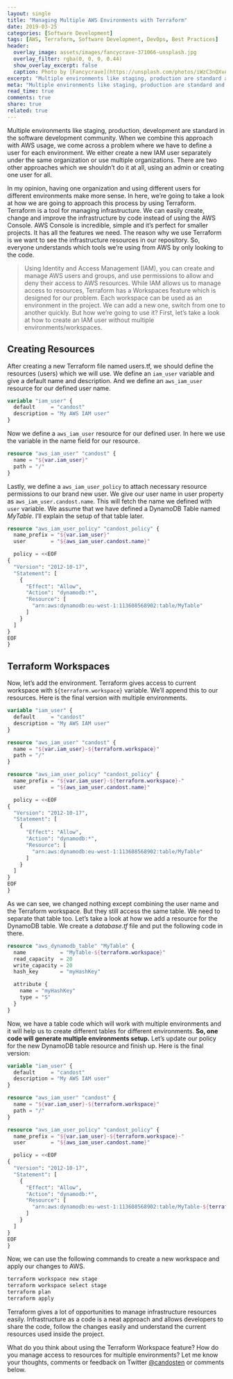 ```yaml
---
layout: single
title: "Managing Multiple AWS Environments with Terraform"
date: 2019-03-25
categories: [Software Development]
tags: [AWS, Terraform, Software Development, DevOps, Best Practices]
header:
  overlay_image: assets/images/fancycrave-371066-unsplash.jpg
  overlay_filter: rgba(0, 0, 0, 0.44)
  show_overlay_excerpt: false
  caption: Photo by [Fancycrave](https://unsplash.com/photos/iWzC3nQXvAY) on [Unsplash](https://unsplash.com)
excerpt: "Multiple environments like staging, production are standard and when we use it with AWS, we face the problem of managing access to them."
meta: "Multiple environments like staging, production are standard and when we use it with AWS, we face the problem of managing access to them."
read_time: true
comments: true
share: true
related: true
---
```


Multiple environments like staging, production, development are standard in the software development community. When we combine this approach with AWS usage, we come across a problem where we have to define a user for each environment. We either create a new IAM user separately under the same organization or use multiple organizations. There are two other approaches which we shouldn’t do it at all, using an admin or creating one user for all.

In my opinion, having one organization and using different users for different environments make more sense. In here, we’re going to take a look at how we are going to approach this process by using Terraform. Terraform is a tool for managing infrastructure. We can easily create, change and improve the infrastructure by code instead of using the AWS Console. AWS Console is incredible, simple and it’s perfect for smaller projects. It has all the features we need. The reason why we use Terraform is we want to see the infrastructure resources in our repository. So, everyone understands which tools we’re using from AWS by only looking to the code.

> Using Identity and Access Management (IAM), you can create and manage AWS users and groups, and use permissions to allow and deny their access to AWS resources.
While IAM allows us to manage access to resources, Terraform has a Workspaces feature which is designed for our problem. Each workspace can be used as an environment in the project. We can add a new one, switch from one to another quickly. But how we’re going to use it? First, let’s take a look at how to create an IAM user without multiple environments/workspaces.

## Creating Resources

After creating a new Terraform file named users.tf, we should define the resources (users) which we will use. We define an `iam_user` variable and give a default name and description. And we define an `aws_iam_user` resource for our defined user name.

```terraform
variable "iam_user" {
  default     = "candost"
  description = "My AWS IAM user"
}
```

Now we define a `aws_iam_user` resource for our defined user. In here we use the variable in the name field for our resource.

```terraform
resource "aws_iam_user" "candost" {
  name = "${var.iam_user}"
  path = "/"
}
```

Lastly, we define a `aws_iam_user_policy` to attach necessary resource permissions to our brand new user. We give our user name in user property as `aws_iam_user.candost.name`. This will fetch the name we defined with `user` variable. We assume that we have defined a DynamoDB Table named _MyTable_. I’ll explain the setup of that table later.

```terraform
resource "aws_iam_user_policy" "candost_policy" {
  name_prefix = "${var.iam_user}"
  user        = "${aws_iam_user.candost.name}"

  policy = <<EOF
{
  "Version": "2012-10-17",
  "Statement": [
    {
      "Effect": "Allow",
      "Action": "dynamodb:*",
      "Resource": [
        "arn:aws:dynamodb:eu-west-1:113608568902:table/MyTable"
      ]
    }
  ]
}
EOF
}
```

## Terraform Workspaces

Now, let’s add the environment. Terraform gives access to current workspace with `${terraform.workspace}` variable. We’ll append this to our resources. Here is the final version with multiple environments.

```terraform
variable "iam_user" {
  default     = "candost"
  description = "My AWS IAM user"
}

resource "aws_iam_user" "candost" {
  name = "${var.iam_user}-${terraform.workspace}"
  path = "/"
}

resource "aws_iam_user_policy" "candost_policy" {
  name_prefix = "${var.iam_user}-${terraform.workspace}-"
  user        = "${aws_iam_user.candost.name}"

  policy = <<EOF
{
  "Version": "2012-10-17",
  "Statement": [
    {
      "Effect": "Allow",
      "Action": "dynamodb:*",
      "Resource": [
        "arn:aws:dynamodb:eu-west-1:113608568902:table/MyTable"
      ]
    }
  ]
}
EOF
}
```

As we can see, we changed nothing except combining the user name and the Terraform workspace. But they still access the same table. We need to separate that table too. Let’s take a look at how we add a resource for the DynamoDB table. We create a *database.tf* file and put the following code in there.

```terraform
resource "aws_dynamodb_table" "MyTable" {
  name           = "MyTable-${terraform.workspace}"
  read_capacity  = 20
  write_capacity = 20
  hash_key       = "myHashKey"

  attribute {
    name = "myHashKey"
    type = "S"
  }
}
```

Now, we have a table code which will work with multiple environments and it will help us to create different tables for different environments. **So, one code will generate multiple environments setup.** Let’s update our policy for the new DynamoDB table resource and finish up. Here is the final version:

```terraform
variable "iam_user" {
  default     = "candost"
  description = "My AWS IAM user"
}

resource "aws_iam_user" "candost" {
  name = "${var.iam_user}-${terraform.workspace}"
  path = "/"
}

resource "aws_iam_user_policy" "candost_policy" {
  name_prefix = "${var.iam_user}-${terraform.workspace}-"
  user        = "${aws_iam_user.candost.name}"

  policy = <<EOF
{
  "Version": "2012-10-17",
  "Statement": [
    {
      "Effect": "Allow",
      "Action": "dynamodb:*",
      "Resource": [
        "arn:aws:dynamodb:eu-west-1:113608568902:table/MyTable-${terraform.workspace}"
      ]
    }
  ]
}
EOF
}
```

Now, we can use the following commands to create a new workspace and apply our changes to AWS.

```bash
terraform workspace new stage
terraform workspace select stage
terraform plan
terraform apply
```

Terraform gives a lot of opportunities to manage infrastructure resources easily. Infrastructure as a code is a neat approach and allows developers to share the code, follow the changes easily and understand the current resources used inside the project.

What do you think about using the Terraform Workspace feature? How do you manage access to resources for multiple environments? Let me know your thoughts, comments or feedback on Twitter [@candosten](https://twitter.com/candosten) or comments below.
